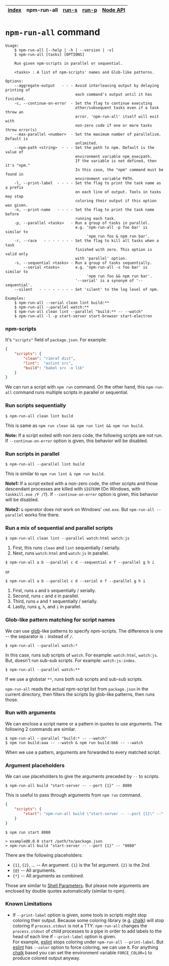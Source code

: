 | [index](../README.md) | npm-run-all | [run-s](run-s.md) | [run-p](run-p.md) | [Node API](node-api.md) |
|-----------------------|-------------|-------------------|-------------------|-------------------------|

# `npm-run-all` command

```
Usage:
    $ npm-run-all [--help | -h | --version | -v]
    $ npm-run-all [tasks] [OPTIONS]

    Run given npm-scripts in parallel or sequential.

    <tasks> : A list of npm-scripts' names and Glob-like patterns.

Options:
    --aggregate-output   - - - Avoid interleaving output by delaying printing of
                               each command's output until it has finished.
    -c, --continue-on-error  - Set the flag to continue executing
                               other/subsequent tasks even if a task threw an
                               error. 'npm-run-all' itself will exit with
                               non-zero code if one or more tasks threw error(s)
    --max-parallel <number>  - Set the maximum number of parallelism. Default is
                               unlimited.
    --npm-path <string>  - - - Set the path to npm. Default is the value of
                               environment variable npm_execpath.
                               If the variable is not defined, then it's "npm."
                               In this case, the "npm" command must be found in
                               environment variable PATH.
    -l, --print-label  - - - - Set the flag to print the task name as a prefix
                               on each line of output. Tools in tasks may stop
                               coloring their output if this option was given.
    -n, --print-name   - - - - Set the flag to print the task name before
                               running each task.
    -p, --parallel <tasks>   - Run a group of tasks in parallel.
                               e.g. 'npm-run-all -p foo bar' is similar to
                                    'npm run foo & npm run bar'.
    -r, --race   - - - - - - - Set the flag to kill all tasks when a task
                               finished with zero. This option is valid only
                               with 'parallel' option.
    -s, --sequential <tasks> - Run a group of tasks sequentially.
        --serial <tasks>       e.g. 'npm-run-all -s foo bar' is similar to
                                    'npm run foo && npm run bar'.
                               '--serial' is a synonym of '--sequential'.
    --silent   - - - - - - - - Set 'silent' to the log level of npm.

Examples:
    $ npm-run-all --serial clean lint build:**
    $ npm-run-all --parallel watch:**
    $ npm-run-all clean lint --parallel "build:** -- --watch"
    $ npm-run-all -l -p start-server start-browser start-electron
```

### npm-scripts

It's `"scripts"` field of `package.json`.
For example:

```json
{
    "scripts": {
        "clean": "rimraf dist",
        "lint":  "eslint src",
        "build": "babel src -o lib"
    }
}
```

We can run a script with `npm run` command.
On the other hand, this `npm-run-all` command runs multiple scripts in parallel or sequential.

### Run scripts sequentially

```
$ npm-run-all clean lint build
```

This is same as `npm run clean && npm run lint && npm run build`.

**Note:** If a script exited with non zero code, the following scripts are not run.
If `--continue-on-error` option is given, this behavior will be disabled.

### Run scripts in parallel

```
$ npm-run-all --parallel lint build
```

This is similar to `npm run lint & npm run build`.

**Note1:** If a script exited with a non-zero code, the other scripts and those descendant processes are killed with `SIGTERM` (On Windows, with `taskkill.exe /F /T`).
If `--continue-on-error` option is given, this behavior will be disabled.

**Note2:** `&` operator does not work on Windows' `cmd.exe`. But `npm-run-all --parallel` works fine there.

### Run a mix of sequential and parallel scripts

```
$ npm-run-all clean lint --parallel watch:html watch:js
```

1. First, this runs `clean` and `lint` sequentially / serially.
2. Next, runs `watch:html` and `watch:js` in parallel.

```
$ npm-run-all a b --parallel c d --sequential e f --parallel g h i
```
or

```
$ npm-run-all a b --parallel c d --serial e f --parallel g h i
```

1. First, runs `a` and `b` sequentially / serially.
2. Second, runs `c` and `d` in parallel.
3. Third, runs `e` and `f` sequentially / serially.
4. Lastly, runs `g`, `h`, and `i` in parallel.

### Glob-like pattern matching for script names

We can use [glob]-like patterns to specify npm-scripts.
The difference is one -- the separator is `:` instead of `/`.

```
$ npm-run-all --parallel watch:*
```

In this case, runs sub scripts of `watch`. For example: `watch:html`, `watch:js`.
But, doesn't run sub-sub scripts. For example: `watch:js:index`.

```
$ npm-run-all --parallel watch:**
```

If we use a globstar `**`, runs both sub scripts and sub-sub scripts.

`npm-run-all` reads the actual npm-script list from `package.json` in the current directory, then filters the scripts by glob-like patterns, then runs those.

### Run with arguments

We can enclose a script name or a pattern in quotes to use arguments.
The following 2 commands are similar.

```
$ npm-run-all --parallel "build:* -- --watch"
$ npm run build:aaa -- --watch & npm run build:bbb -- --watch
```

When we use a pattern, arguments are forwarded to every matched script.

### Argument placeholders

We can use placeholders to give the arguments preceded by `--` to scripts.

```
$ npm-run-all build "start-server -- --port {1}" -- 8080
```

This is useful to pass through arguments from `npm run` command.

```json
{
    "scripts": {
        "start": "npm-run-all build \"start-server -- --port {1}\" --"
    }
}
```

```
$ npm run start 8080

> example@0.0.0 start /path/to/package.json
> npm-run-all build "start-server -- --port {1}" -- "8080"
```

There are the following placeholders:

- `{1}`, `{2}`, ... -- An argument. `{1}` is the 1st argument. `{2}` is the 2nd.
- `{@}` -- All arguments.
- `{*}` -- All arguments as combined.

Those are similar to [Shell Parameters](http://www.gnu.org/software/bash/manual/bashref.html#Shell-Parameters). But please note arguments are enclosed by double quotes automatically (similar to npm).

### Known Limitations

- If `--print-label` option is given, some tools in scripts might stop coloring their output.
  Because some coloring library (e.g. [chalk]) will stop coloring if `process.stdout` is not a TTY.
  `npm-run-all` changes the `process.stdout` of child processes to a pipe in order to add labels to the head of each line if `--print-label` option is given.<br>
  For example, [eslint] stops coloring under `npm-run-all --print-label`. But [eslint] has `--color` option to force coloring, we can use it. For anything [chalk] based you can set the environment variable `FORCE_COLOR=1` to produce colored output anyway.

[glob]: https://www.npmjs.com/package/glob#glob-primer
[chalk]: https://www.npmjs.com/package/chalk
[eslint]: https://www.npmjs.com/package/eslint
